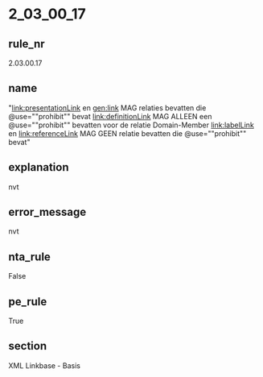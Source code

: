 # 2_03_00_17

## rule_nr
2.03.00.17

## name
"<link:presentationLink> en <gen:link> MAG relaties bevatten die @use=""prohibit"" bevat
<link:definitionLink> MAG ALLEEN een @use=""prohibit"" bevatten voor de relatie Domain-Member
<link:labelLink> en <link:referenceLink> MAG GEEN relatie bevatten die @use=""prohibit"" bevat"

## explanation
nvt

## error_message
nvt

## nta_rule
False

## pe_rule
True

## section
XML Linkbase - Basis

